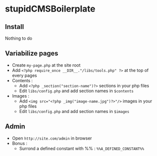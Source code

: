 stupidCMSBoilerplate
====================

Install
-------
Nothing to do

Variabilize pages
-----------------
- Create `my-page.php` at the site root
- Add `<?php require_once __DIR__."/libs/tools.php" ?>` at the top of every pages
- Contents : 
	- Add `<?php _section("section-name")?>` sections in your php files
	- Edit `libs/config.php` and add section names in `$contents`
- Images : 
	- Add `<img src="<?php _img("image-name.jpg")?>"/>` images in your php files
	- Edit `libs/config.php` and add section names in `$images`

Admin
-----
- Open `http://site.com/admin` in browser
- Bonus : 
	- Surrond a defined constant with %% : `%%A_DEFINED_CONSTANT%%`